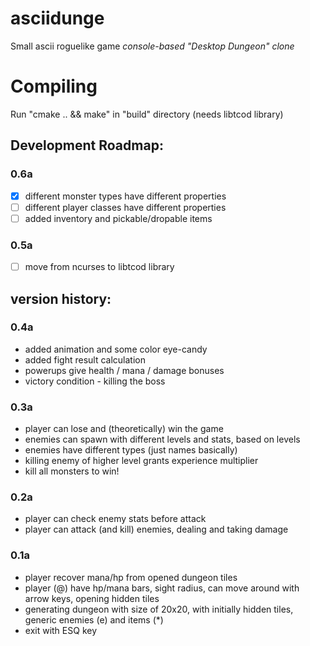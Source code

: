 # asciidunge
Small ascii roguelike game
*console-based "Desktop Dungeon" clone*

# Compiling
Run "cmake .. && make" in "build" directory
(needs libtcod library)

## Development Roadmap:

### 0.6a
- [x] different monster types have different properties
- [ ] different player classes have different properties
- [ ] added inventory and pickable/dropable items

### 0.5a
- [ ] move from ncurses to libtcod library

## version history:

### 0.4a
* added animation and some color eye-candy
* added fight result calculation
* powerups give health / mana / damage bonuses
* victory condition - killing the boss

### 0.3a
* player can lose and (theoretically) win the game
* enemies can spawn with different levels and stats, based on levels
* enemies have different types (just names basically)
* killing enemy of higher level grants experience multiplier
* kill all monsters to win!

### 0.2a
* player can check enemy stats before attack
* player can attack (and kill) enemies, dealing and taking damage

### 0.1a
* player recover mana/hp from opened dungeon tiles
* player (@) have hp/mana bars, sight radius, can move around with arrow keys, opening hidden tiles
* generating dungeon with size of 20x20, with initially hidden tiles, generic enemies (e) and items (*)
* exit with ESQ key
